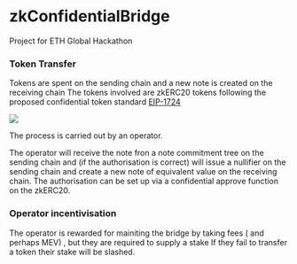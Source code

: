 # zkConfidentialBridge
Project for ETH Global Hackathon


### Token Transfer 

Tokens are spent on the sending chain and a new note is created on the receiving chain
The tokens involved are zkERC20 tokens following the proposed confidential token standard  [EIP-1724](https://github.com/ethereum/EIPs/issues/1724) 



![](https://imgur.com/3a9Yta4)

The process is carried out by an operator.

The operator will receive the note fron a note commitment tree on the sending chain and (if the authorisation is correct) will issue a nullifier on the sending chain and create a new note of equivalent value on the receiving chain.
The authorisation can be set up via a confidential approve function on the zkERC20. 


### Operator incentivisation

The operator is rewarded for mainiting the bridge by taking fees ( and perhaps MEV) 
, but they are required to supply a stake 
If they fail to transfer a token  their stake will be slashed.


